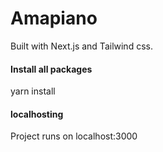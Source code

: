 # Amapiano
Built with Next.js and Tailwind css. 

#### Install all packages
yarn install

#### localhosting
Project runs on localhost:3000
 

 
